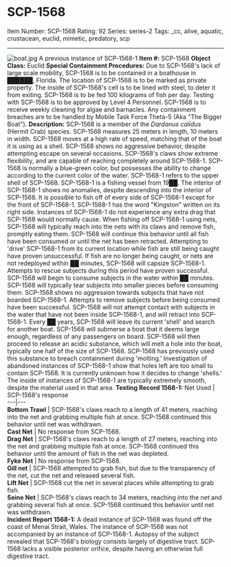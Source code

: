# SCP-1568
Item Number: SCP-1568
Rating: 92
Series: series-2
Tags: _cc, alive, aquatic, crustacean, euclid, mimetic, predatory, scp

---

![boat.jpg](https://scp-wiki.wdfiles.com/local--files/scp-1568/boat.jpg)
A previous instance of SCP-1568-1
**Item #:** SCP-1568
**Object Class:** Euclid
**Special Containment Procedures:** Due to SCP-1568's lack of large scale mobility, SCP-1568 is to be contained in a boathouse in ██████, Florida. The location of SCP-1568 is to be marked as private property. The inside of SCP-1568's cell is to be lined with steel, to deter it from exiting. SCP-1568 is to be fed 100 kilograms of fish per day. Testing with SCP-1568 is to be approved by Level 4 Personnel. SCP-1568 is to receive weekly cleaning for algae and barnacles. Any containment breaches are to be handled by Mobile Task Force Theta-5 (Aka "The Bigger Boat").
**Description:** SCP-1568 is a member of the _Dardanus calidus_ (Hermit Crab) species. SCP-1568 measures 25 meters in length, 10 meters in width. SCP-1568 moves at a high rate of speed, matching that of the boat it is using as a shell. SCP-1568 shows no aggressive behavior, despite attempting escape on several occasions. SCP-1568's claws show extreme flexibility, and are capable of reaching completely around SCP-1568-1. SCP-1568 is normally a blue-green color, but possesses the ability to change according to the current color of the water.
SCP-1568-1 refers to the upper shell of SCP-1568. SCP-1568-1 is a fishing vessel from 19██. The interior of SCP-1568-1 shows no anomalies, despite descending into the interior of SCP-1568. It is possible to fish off of every side of SCP-1568-1 except for the front of SCP-1568-1. SCP-1568-1 has the word "Kingston" written on its right side. Instances of SCP-1568-1 do not experience any extra drag that SCP-1568 would normally cause.
When fishing off SCP-1568-1 using nets, SCP-1568 will typically reach into the nets with its claws and remove fish, promptly eating them. SCP-1568 will continue this behavior until all fish have been consumed or until the net has been retracted. Attempting to 'drive' SCP-1568-1 from its current location while fish are still being caught have proven unsuccessful. If fish are no longer being caught, or nets are not redeployed within ██ minutes, SCP-1568 will capsize SCP-1568-1. Attempts to rescue subjects during this period have proven successful. SCP-1568 will begin to consume subjects in the water within ██ minutes. SCP-1568 will typically tear subjects into smaller pieces before consuming them.
SCP-1568 shows no aggression towards subjects that have not boarded SCP-1568-1. Attempts to remove subjects before being consumed have been successful. SCP-1568 will not attempt contact with subjects in the water that have not been inside SCP-1568-1, and will retract into SCP-1568-1.
Every ██ years, SCP-1568 will leave its current 'shell' and search for another boat. SCP-1568 will submerse a boat that it deems large enough, regardless of any passengers on board. SCP-1568 will then proceed to release an acidic substance, which will melt a hole into the boat, typically one half of the size of SCP-1568. SCP-1568 has previously used this substance to breach containment during 'molting.'
Investigation of abandoned instances of SCP-1568-1 show that holes left are too small to contain SCP-1568. It is currently unknown how it decides to change 'shells.' The inside of instances of SCP-1568-1 are typically extremely smooth, despite the material used in that area.
**Testing Record 1568-1:**
Net Used | SCP-1568's response  
---|---  
**Bottom Trawl** | SCP-1568's claws reach to a length of 41 meters, reaching into the net and grabbing multiple fish at once. SCP-1568 continued this behavior until net was withdrawn.  
**Cast Net** | No response from SCP-1568.  
**Drag Net** | SCP-1568's claws reach to a length of 27 meters, reaching into the net and grabbing multiple fish at once. SCP-1568 continued this behavior until the amount of fish in the net was depleted.  
**Fyke Net** | No response from SCP-1568.  
**Gill net** | SCP-1568 attempted to grab fish, but due to the transparency of the net, cut the net and released several fish.  
**Lift Net** | SCP-1568 cut the net in several places while attempting to grab fish.  
**Seine Net** | SCP-1568's claws reach to 34 meters, reaching into the net and grabbing several fish at once. SCP-1568 continued this behavior until net was withdrawn.  
**Incident Report 1568-1:** A dead instance of SCP-1568 was found off the coast of Menai Strait, Wales. The instance of SCP-1568 was not accompanied by an instance of SCP-1568-1. Autopsy of the subject revealed that SCP-1568's biology consists largely of digestive tract. SCP-1568 lacks a visible posterior orifice, despite having an otherwise full digestive tract.